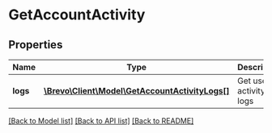 # GetAccountActivity

## Properties
Name | Type | Description | Notes
------------ | ------------- | ------------- | -------------
**logs** | [**\Brevo\Client\Model\GetAccountActivityLogs[]**](GetAccountActivityLogs.md) | Get user activity logs | [optional] 

[[Back to Model list]](../../README.md#documentation-for-models) [[Back to API list]](../../README.md#documentation-for-api-endpoints) [[Back to README]](../../README.md)


